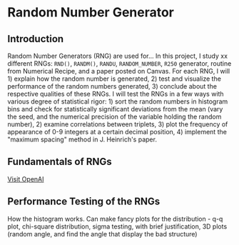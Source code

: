 # Random Number Generator

## Introduction 
Random Number Generators (RNG) are used for...
In this project, I study xx different RNGs: `RND()`, `RANDM()`, `RANDU`, `RANDOM_NUMBER`, `R250` generator, routine from Numerical Recipe, and a paper posted on Canvas. For each RNG, I will 1) explain how the random number is generated, 2) test and visualize the performance of the random numbers generated, 3) conclude about the respective qualities of these RNGs. I will test the RNGs in a few ways with various degree of statistical rigor: 1) sort the random numbers in histogram bins and check for statistically significant deviations from the mean (vary the seed, and the numerical precision of the variable holding the random number), 2) examine correlations between triplets, 3) plot the frequency of appearance of 0-9 integers at a certain decimal position, 4) implement the "maximum spacing" method in J. Heinrich's paper. 

## Fundamentals of RNGs
[Visit OpenAI](https://www.openai.com)

## Performance Testing of the RNGs

How the histogram works. 
Can make fancy plots for the distribution - q-q plot, chi-square distribution, sigma testing, with brief justification, 3D plots (random angle, and find the angle that display the bad structure) 
